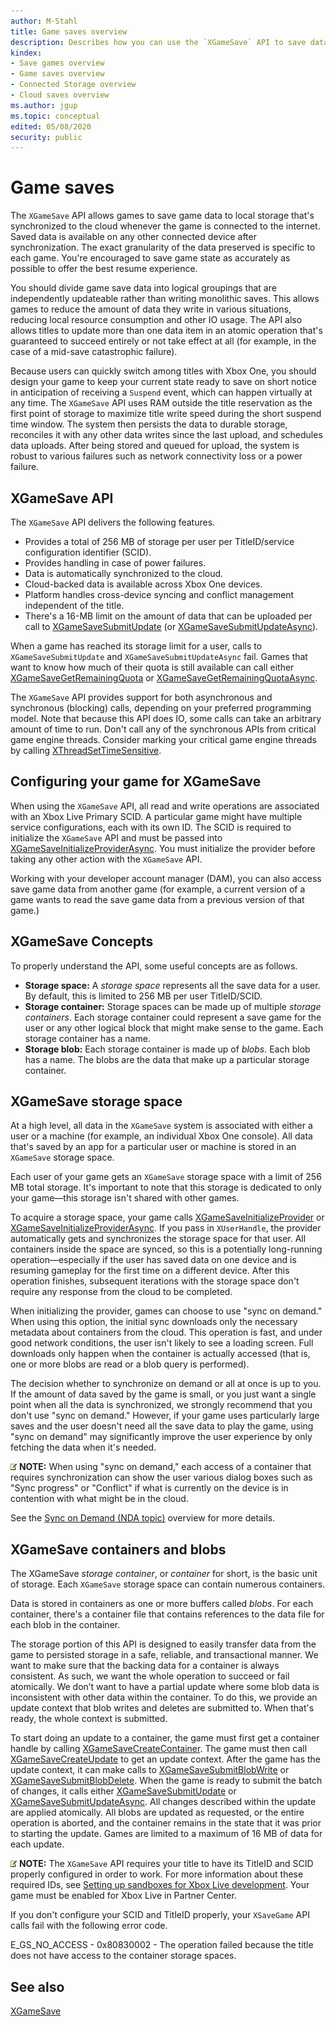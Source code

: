 ```yaml
---
author: M-Stahl
title: Game saves overview
description: Describes how you can use the `XGameSave` API to save data that can roam between different devices to the cloud.
kindex:
- Save games overview
- Game saves overview
- Connected Storage overview
- Cloud saves overview
ms.author: jgup
ms.topic: conceptual
edited: 05/08/2020
security: public
---
```


# Game saves

The `XGameSave` API allows games to save game data to local storage that's synchronized to the cloud whenever the game 
is connected to the internet. Saved data is available on any other connected device after synchronization. The 
exact granularity of the data preserved is specific to each game. You're encouraged to save game state as 
accurately as possible to offer the best resume experience.

You should divide game save data into logical groupings that are independently updateable rather than writing 
monolithic saves. This allows games to reduce the amount of data they write in various situations, reducing local 
resource consumption and other IO usage. The API also allows titles to update more than one data item in an 
atomic operation that's guaranteed to succeed entirely or not take effect at all (for example, in the case of a
 mid-save catastrophic failure).

Because users can quickly switch among titles with Xbox One, you should design your game to keep your current 
state ready to save on short notice in anticipation of receiving a `Suspend` event, which can happen virtually at any 
time. The `XGameSave` API uses RAM outside the title reservation as the first point of storage to maximize 
title write speed during the short suspend time window. The system then persists the data to durable storage, 
reconciles it with any other data writes since the last upload, and schedules data uploads. After being stored and queued for 
upload, the system is robust to various failures such as network connectivity loss or a power failure.

## XGameSave API 

The `XGameSave` API delivers the following features.

* Provides a total of 256 MB of storage per user per TitleID/service configuration identifier (SCID). 
* Provides handling in case of power failures. 
* Data is automatically synchronized to the cloud. 
* Cloud-backed data is available across Xbox One devices. 
* Platform handles cross-device syncing and conflict management independent of the title. 
* There's a 16-MB limit on the amount of data that can be uploaded per call to [XGameSaveSubmitUpdate](../../../reference/system/xgamesave/functions/xgamesavesubmitupdate.md) 
(or [XGameSaveSubmitUpdateAsync](../../../reference/system/xgamesave/functions/xgamesavesubmitupdateasync.md)).

When a game has reached its storage limit for a user, calls to `XGameSaveSubmitUpdate` and 
`XGameSaveSubmitUpdateAsync` fail. Games that want to know how much of their quota is still available can call either 
[XGameSaveGetRemainingQuota](../../../reference/system/xgamesave/functions/xgamesavegetremainingquota.md) or [XGameSaveGetRemainingQuotaAsync](../../../reference/system/xgamesave/functions/xgamesavegetremainingquotaasync.md).

The `XGameSave` API provides support for both asynchronous and synchronous (blocking) calls, depending on your preferred programming 
model. Note that because this API does IO, some calls can take an arbitrary amount of time to run. Don't call any of the 
synchronous APIs from critical game engine threads. Consider marking your critical game engine threads by calling 
[XThreadSetTimeSensitive](../../../reference/system/xthread/functions/xthreadsettimesensitive.md).

## Configuring your game for XGameSave

When using the `XGameSave` API, all read and write operations are associated with an Xbox Live Primary SCID. A particular game 
might have multiple service configurations, each with its own ID. The SCID is required to 
initialize the `XGameSave` API and must be passed into [XGameSaveInitializeProviderAsync](../../../reference/system/xgamesave/functions/xgamesaveinitializeproviderasync.md). 
You must initialize the provider before taking any other action with the `XGameSave` API.

Working with your developer account manager (DAM), you can also access save game data from another game (for example, a current 
version of a game wants to read the save game data from a previous version of that game.)
   
## XGameSave Concepts

To properly understand the API, some useful concepts are as follows.

* **Storage space:** A *storage space* represents all the save data for a user. By default, this is limited to 256 MB per 
user TitleID/SCID.
* **Storage container:** Storage spaces can be made up of multiple *storage containers*. Each storage container could 
represent a save game for the user or any other logical block that might make sense to the game. Each storage container 
has a name.
* **Storage blob:** Each storage container is made up of *blobs*. Each blob has a name. The blobs are the data that make 
up a particular storage container.

## XGameSave storage space

At a high level, all data in the `XGameSave` system is associated with either a user or a machine (for example, an individual 
Xbox One console). All data that's saved by an app for a particular user or machine is stored in an `XGameSave` storage space.

Each user of your game gets an `XGameSave` storage space with a limit of 256 MB total storage. It's important to note that 
this storage is dedicated to only your game&mdash;this storage isn't shared with other games.

To acquire a storage space, your game calls [XGameSaveInitializeProvider](../../../reference/system/xgamesave/functions/xgamesaveinitializeprovider.md) or 
[XGameSaveInitializeProviderAsync](../../../reference/system/xgamesave/functions/xgamesaveinitializeproviderasync.md). If you pass 
in `XUserHandle`, the provider automatically gets and synchronizes the storage space for that user. All containers 
inside the space are synced, so this is a potentially long-running operation&mdash;especially if the user has saved 
data on one device and is resuming gameplay for the first time on a different device. After this operation finishes, 
subsequent iterations with the storage space don't require any response from the cloud to be completed.

When initializing the provider, games can choose to use "sync on demand." When using this option, the initial sync 
downloads only the necessary metadata about containers from the cloud. This operation is fast, and under good network 
conditions, the user isn't likely to see a loading screen. Full downloads only happen when the container is actually 
accessed (that is, one or more blobs are read or a blob query is performed).

The decision whether to synchronize on demand or all at once is up to you. If the amount of data 
saved by the game is small, or you just want a single point when all the data is synchronized, we strongly 
recommend that you don't use "sync on demand." However, if your game uses particularly large saves and the user doesn't 
need all the save data to play the game, using "sync on demand" may significantly improve the user 
experience by only fetching the data when it's needed.

![alert](../../../../../resources/gamecore/images/en-us/common/note.gif) **NOTE:** When using "sync on demand," each access of a container that requires synchronization can 
show the user various dialog boxes such as "Sync progress" or "Conflict" if what is currently on the 
device is in contention with what might be in the cloud.

See the [Sync on Demand (NDA topic)](games-saves-sync-on-demand.md) overview for more details.

## XGameSave containers and blobs

The XGameSave *storage container*, or *container* for short, is the basic unit of storage. Each `XGameSave` storage space 
can contain numerous containers.

Data is stored in containers as one or more buffers called *blobs*. For each container, there's a container file 
that contains references to the data file for each blob in the container.

The storage portion of this API is designed to easily transfer data from the game to persisted storage in a safe, 
reliable, and transactional manner. We want to make sure that the backing data for a container is always consistent. As such, we want the whole operation to succeed or fail atomically. We don’t want to have a partial update where some 
blob data is inconsistent with other data within the container. To do this, we provide an update context 
that blob writes and deletes are submitted to. When that's ready, the whole context is submitted.

To start doing an update to a container, the game must first get a container handle by calling 
[XGameSaveCreateContainer](../../../reference/system/xgamesave/functions/xgamesavecreatecontainer.md). The game must then call 
[XGameSaveCreateUpdate](../../../reference/system/xgamesave/functions/xgamesavecreateupdate.md) to get an update context. After the game has the update context, it 
can make calls to [XGameSaveSubmitBlobWrite](../../../reference/system/xgamesave/functions/xgamesavesubmitblobwrite.md) or [XGameSaveSubmitBlobDelete](../../../reference/system/xgamesave/functions/xgamesavesubmitblobdelete.md). 
When the game is ready to submit the batch of changes, it calls either [XGameSaveSubmitUpdate](../../../reference/system/xgamesave/functions/xgamesavesubmitupdate.md) 
or [XGameSaveSubmitUpdateAsync](../../../reference/system/xgamesave/functions/xgamesavesubmitupdateasync.md). All changes described within the update are applied 
atomically. All blobs are updated as requested, or the entire operation is aborted, and the container 
remains in the state that it was prior to starting the update. Games are limited to a maximum of 16 MB of data for each 
update.

![alert](../../../../../resources/gamecore/images/en-us/common/note.gif) **NOTE:** The `XGameSave` API requires your title to have its TitleID and SCID 
properly configured in order to work. For more information about these required IDs, see [Setting up sandboxes for Xbox 
Live development](../../../live/test-release/sandboxes/live-setting-up-sandboxes.md). Your game must be enabled for Xbox Live in Partner Center.

If you don't configure your SCID and TitleID properly, your `XSaveGame` API calls fail with the following error 
code.

E_GS_NO_ACCESS - 0x80830002 - The operation failed because the title does not have access to the container storage 
spaces.

## See also

[XGameSave](../../../reference/system/xgamesave/xgamesave_members.md)

   